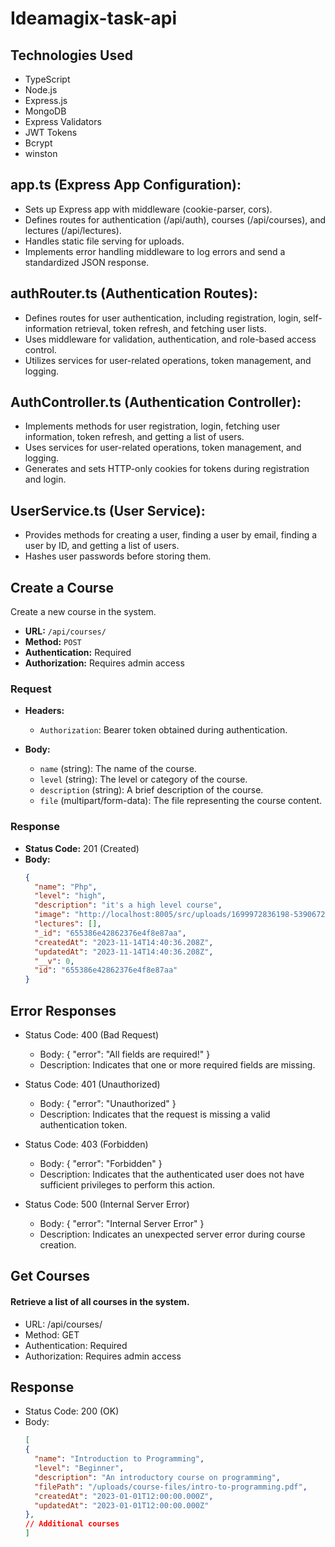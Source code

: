 # Ideamagix-task-api

## Technologies Used

- TypeScript
- Node.js
- Express.js
- MongoDB
- Express Validators
- JWT Tokens
- Bcrypt
- winston
## app.ts (Express App Configuration):

- Sets up Express app with middleware (cookie-parser, cors).
- Defines routes for authentication (/api/auth), courses (/api/courses), and lectures (/api/lectures).
- Handles static file serving for uploads.
- Implements error handling middleware to log errors and send a standardized JSON response.

## authRouter.ts (Authentication Routes):

- Defines routes for user authentication, including registration, login, self-information retrieval, token refresh, and fetching user lists.
- Uses middleware for validation, authentication, and role-based access control.
- Utilizes services for user-related operations, token management, and logging.
  
## AuthController.ts (Authentication Controller):

- Implements methods for user registration, login, fetching user information, token refresh, and getting a list of users.
- Uses services for user-related operations, token management, and logging.
- Generates and sets HTTP-only cookies for tokens during registration and login.
  
## UserService.ts (User Service):

- Provides methods for creating a user, finding a user by email, finding a user by ID, and getting a list of users.
- Hashes user passwords before storing them.

## Create a Course

Create a new course in the system.

- **URL:** `/api/courses/`
- **Method:** `POST`
- **Authentication:** Required
- **Authorization:** Requires admin access

### Request

- **Headers:**
  - `Authorization`: Bearer token obtained during authentication.

- **Body:**
  - `name` (string): The name of the course.
  - `level` (string): The level or category of the course.
  - `description` (string): A brief description of the course.
  - `file` (multipart/form-data): The file representing the course content.

### Response

- **Status Code:** 201 (Created)
- **Body:**
  ```json
  {
    "name": "Php",
	"level": "high",
	"description": "it's a high level course",
	"image": "http://localhost:8005/src/uploads/1699972836198-539067249.png",
	"lectures": [],
	"_id": "655386e42862376e4f8e87aa",
	"createdAt": "2023-11-14T14:40:36.208Z",
	"updatedAt": "2023-11-14T14:40:36.208Z",
	"__v": 0,
	"id": "655386e42862376e4f8e87aa"
  }
  ```
## Error Responses
 - Status Code: 400 (Bad Request)
    - Body: { "error": "All fields are required!" }
    - Description: Indicates that one or more required fields are missing.

- Status Code: 401 (Unauthorized)
   - Body: { "error": "Unauthorized" }
   - Description: Indicates that the request is missing a valid authentication token.
     
- Status Code: 403 (Forbidden)
   - Body: { "error": "Forbidden" }
   - Description: Indicates that the authenticated user does not have sufficient privileges to perform this action.
     
- Status Code: 500 (Internal Server Error)
   - Body: { "error": "Internal Server Error" }
   - Description: Indicates an unexpected server error during course creation.
## Get Courses
#### Retrieve a list of all courses in the system.

- URL: /api/courses/
- Method: GET
- Authentication: Required
- Authorization: Requires admin access

## Response
- Status Code: 200 (OK)
- Body:
  ```json
  [
  {
    "name": "Introduction to Programming",
    "level": "Beginner",
    "description": "An introductory course on programming",
    "filePath": "/uploads/course-files/intro-to-programming.pdf",
    "createdAt": "2023-01-01T12:00:00.000Z",
    "updatedAt": "2023-01-01T12:00:00.000Z"
  },
  // Additional courses
  ]
   ```
  
